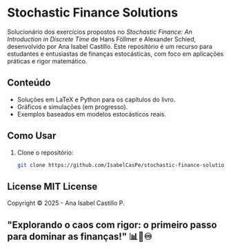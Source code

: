 # Stochastic Finance Solutions

Solucionário dos exercícios propostos no *Stochastic Finance: An Introduction in Discrete Time* de Hans Föllmer e Alexander Schied, desenvolvido por Ana Isabel Castillo. Este repositório é um recurso para estudantes e entusiastas de finanças estocásticas, com foco em aplicações práticas e rigor matemático.

## Conteúdo
- Soluções em LaTeX e Python para os capítulos do livro.
- Gráficos e simulações (em progresso).
- Exemplos baseados em modelos estocásticos reais.

## Como Usar
1. Clone o repositório:
   ```bash
   git clone https://github.com/IsabelCasPe/stochastic-finance-solutions.git

## License  MIT License

Copyright ©  2025 - Ana Isabel Castillo P. 


## **"Explorando o caos com rigor: o primeiro passo para dominar as finanças!"** 📊💙♾️
